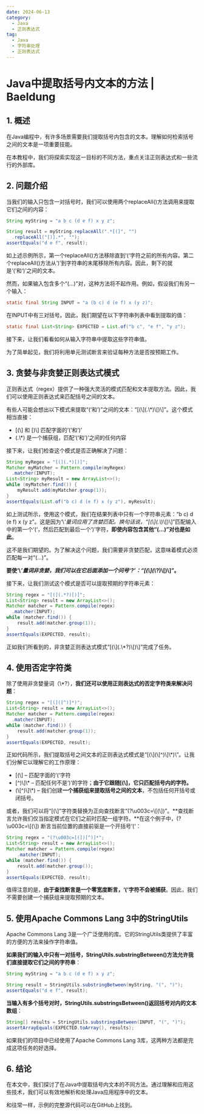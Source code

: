 ```yaml
---
date: 2024-06-13
category:
  - Java
  - 正则表达式
tag:
  - Java
  - 字符串处理
  - 正则表达式
---
```

# Java中提取括号内文本的方法 | Baeldung

## 1. 概述

在Java编程中，有许多场景需要我们提取括号内包含的文本。理解如何检索括号之间的文本是一项重要技能。

在本教程中，我们将探索实现这一目标的不同方法，重点关注正则表达式和一些流行的外部库。

## 2. 问题介绍

当我们的输入只包含一对括号时，我们可以使用两个replaceAll()方法调用来提取它们之间的内容：

```java
String myString = "a b c (d e f) x y z";

String result = myString.replaceAll(".*[(]", "")
  .replaceAll("[)].*", "");
assertEquals("d e f", result);
```

如上述示例所示，第一个replaceAll()方法移除直到‘(‘字符之前的所有内容。第二个replaceAll()方法从‘)’到字符串的末尾移除所有内容。因此，剩下的就是‘(‘和‘)’之间的文本。

然而，如果输入包含多个“(…)”对，这种方法将不起作用。例如，假设我们有另一个输入：

```java
static final String INPUT = "a (b c) d (e f) x (y z)";
```

在INPUT中有三对括号。因此，我们期望在以下字符串列表中看到提取的值：

```java
static final List<String> EXPECTED = List.of("b c", "e f", "y z");
```

接下来，让我们看看如何从输入字符串中提取这些字符串值。

为了简单起见，我们将利用单元测试断言来验证每种方法是否按预期工作。

## 3. 贪婪与非贪婪正则表达式模式

正则表达式（regex）提供了一种强大灵活的模式匹配和文本提取方法。因此，我们可以使用正则表达式来匹配括号之间的文本。

有些人可能会想出以下模式来提取“(‘和’)”之间的文本：“\[(\\](.\\*)\\[)\\]”。这个模式相当直接：

- \[(\\] 和 \[)\\] 匹配字面的‘(‘和’)’
- (.\\*) 是一个捕获组，匹配‘(‘和’)’之间的任何内容

接下来，让我们检查这个模式是否正确解决了问题：

```java
String myRegex = "[(](.*)[)]";
Matcher myMatcher = Pattern.compile(myRegex)
  .matcher(INPUT);
List<String> myResult = new ArrayList<>();
while (myMatcher.find()) {
    myResult.add(myMatcher.group(1));
}
assertEquals(List.of("b c) d (e f) x (y z"), myResult);
```

如上测试所示，使用这个模式，我们在结果列表中只有一个字符串元素：“b c) d (e f) x (y z”。这是因为‘\\*’量词应用了贪婪匹配。换句话说，“\[(\\](.\\*)\\[)\\]”匹配输入中的第一个‘(‘，然后匹配到最后一个‘)’字符，**即使内容包含其他“(…)”对也是如此**。

这不是我们期望的。为了解决这个问题，我们需要非贪婪匹配，这意味着模式必须匹配每一对“(…)”。

**要使‘\\*’量词非贪婪，我们可以在它后面添加一个问号‘?’：“\[(\\](\\*?)\\[)\\]”。**

接下来，让我们测试这个模式是否可以提取预期的字符串元素：

```java
String regex = "[(](.*?)[)]";
List<String> result = new ArrayList<>();
Matcher matcher = Pattern.compile(regex)
  .matcher(INPUT);
while (matcher.find()) {
    result.add(matcher.group(1));
}
assertEquals(EXPECTED, result);
```

正如我们所看到的，非贪婪正则表达式模式“\[(\\](.\\*?)\\[)\\]”完成了任务。

## 4. 使用否定字符类

除了使用非贪婪量词（\\*?），**我们还可以使用正则表达式的否定字符类来解决问题**：

```java
String regex = "[(]([^)]*)";
List<String> result = new ArrayList<>();
Matcher matcher = Pattern.compile(regex)
  .matcher(INPUT);
while (matcher.find()) {
    result.add(matcher.group(1));
}
assertEquals(EXPECTED, result);
```

正如代码所示，我们提取括号之间文本的正则表达式模式是“\[(\\](\\[^)\\]\\*)\”。让我们分解它以理解它的工作原理：

- \[(\\] – 匹配字面的‘(‘字符
- \[^)\\]\\* – 匹配任何不是‘)’的字符；**由于它跟随\[(\\]，它只匹配括号内的字符。**
- (\\[^)\\]\\*) – 我们创建**一个捕获组来提取括号之间的文本**，不包括任何开括号或闭括号。

或者，我们可以将“\[(\\]”字符类替换为正向查找断言“(?\u003c=\\[(\\])”。**查找断言允许我们仅当指定模式在它们之前时匹配一组字符。**在这个例子中，(?\u003c=\\[(\\]) 断言当前位置的直接前驱是一个开括号‘(‘：

```java
String regex = "(?\u003c=[(])[^)]*";
List<String> result = new ArrayList<>();
Matcher matcher = Pattern.compile(regex)
    .matcher(INPUT);
while (matcher.find()) {
    result.add(matcher.group());
}
assertEquals(EXPECTED, result);
```

值得注意的是，**由于查找断言是一个零宽度断言，‘(‘字符不会被捕获**。因此，我们不需要创建一个捕获组来提取预期的文本。

## 5. 使用Apache Commons Lang 3中的StringUtils

Apache Commons Lang 3是一个广泛使用的库。它的StringUtils类提供了丰富的方便的方法来操作字符串值。

**如果我们的输入中只有一对括号，StringUtils.substringBetween()方法允许我们直接提取它们之间的字符串**：

```java
String myString = "a b c (d e f) x y z";

String result = StringUtils.substringBetween(myString, "(", ")");
assertEquals("d e f", result);
```

**当输入有多个括号对时，StringUtils.substringsBetween()返回括号对内的文本数组**：

```java
String[] results = StringUtils.substringsBetween(INPUT, "(", ")");
assertArrayEquals(EXPECTED.toArray(), results);
```

如果我们的项目中已经使用了Apache Commons Lang 3库，这两种方法都是完成这项任务的好选择。

## 6. 结论

在本文中，我们探讨了在Java中提取括号内文本的不同方法。通过理解和应用这些技术，我们可以有效地解析和处理Java应用程序中的文本。

和往常一样，示例的完整源代码可以在GitHub上找到。